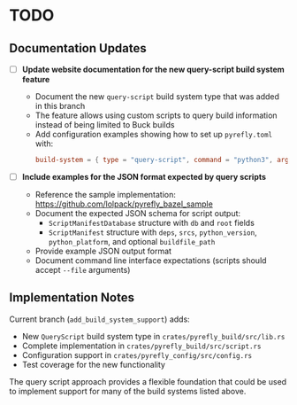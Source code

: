 # TODO

## Documentation Updates

- [ ] **Update website documentation for the new query-script build system feature**
  - Document the new `query-script` build system type that was added in this branch
  - The feature allows using custom scripts to query build information instead of being limited to Buck builds
  - Add configuration examples showing how to set up `pyrefly.toml` with:
    ```toml
    build-system = { type = "query-script", command = "python3", args = ["tools/pyrefly_bazel_query.py", "--"] }
    ```

- [ ] **Include examples for the JSON format expected by query scripts**
  - Reference the sample implementation: https://github.com/lolpack/pyrefly_bazel_sample
  - Document the expected JSON schema for script output:
    - `ScriptManifestDatabase` structure with `db` and `root` fields
    - `ScriptManifest` structure with `deps`, `srcs`, `python_version`, `python_platform`, and optional `buildfile_path`
  - Provide example JSON output format
  - Document command line interface expectations (scripts should accept `--file` arguments)

## Implementation Notes

Current branch (`add_build_system_support`) adds:
- New `QueryScript` build system type in `crates/pyrefly_build/src/lib.rs`
- Complete implementation in `crates/pyrefly_build/src/script.rs`
- Configuration support in `crates/pyrefly_config/src/config.rs`
- Test coverage for the new functionality

The query script approach provides a flexible foundation that could be used to implement support for many of the build systems listed above.